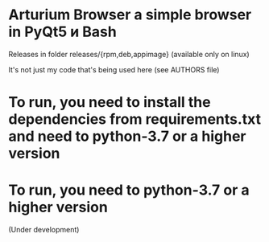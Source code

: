 # Arturium Browser a simple browser in PyQt5 и Bash
Releases in folder releases/{rpm,deb,appimage}  (available only on linux)

It's not just my code that's being used here (see AUTHORS file)
# To run, you need to install the dependencies from requirements.txt and need to python-3.7 or a higher version
# To run, you need to python-3.7 or a higher version


(Under development)
